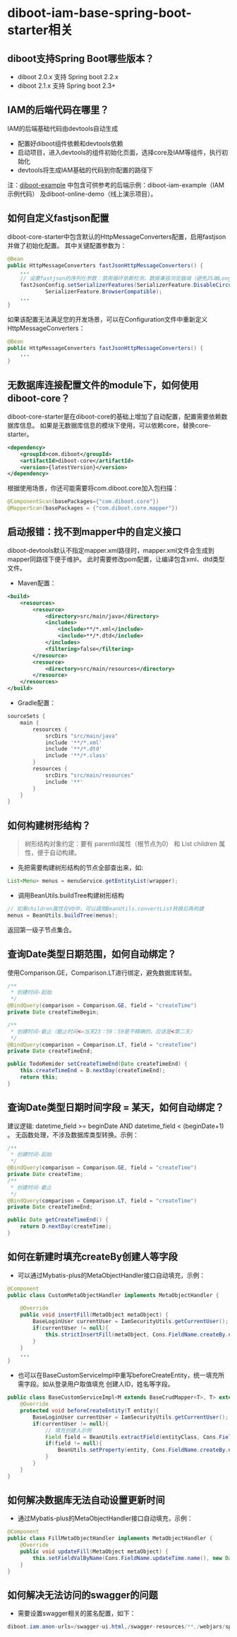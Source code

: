 # diboot-iam-base-spring-boot-starter相关

## diboot支持Spring Boot哪些版本？
* diboot 2.0.x 支持 Spring boot 2.2.x
* diboot 2.1.x 支持 Spring boot 2.3+

## IAM的后端代码在哪里？
IAM的后端基础代码由devtools自动生成
* 配置好diboot组件依赖和devtools依赖
* 启动项目，进入devtools的组件初始化页面，选择core及IAM等组件，执行初始化
* devtools将生成IAM基础的代码到你配置的路径下

注：[diboot-example](https://github.com/dibo-software/diboot-example) 中包含可供参考的后端示例：diboot-iam-example（IAM示例代码）
及diboot-online-demo（线上演示项目）。

## 如何自定义fastjson配置
diboot-core-starter中包含默认的HttpMessageConverters配置，启用fastjson并做了初始化配置。
其中关键配置参数为：
~~~java
@Bean
public HttpMessageConverters fastJsonHttpMessageConverters() {
    ...
    // 设置fastjson的序列化参数：禁用循环依赖检测，数据兼容浏览器端（避免JS端Long精度丢失问题）
    fastJsonConfig.setSerializerFeatures(SerializerFeature.DisableCircularReferenceDetect,
            SerializerFeature.BrowserCompatible);
    ...
}
~~~
如果该配置无法满足您的开发场景，可以在Configuration文件中重新定义HttpMessageConverters：
~~~java
@Bean
public HttpMessageConverters fastJsonHttpMessageConverters() {
    ...
}
~~~

## 无数据库连接配置文件的module下，如何使用diboot-core？
diboot-core-starter是在diboot-core的基础上增加了自动配置，配置需要依赖数据库信息。
如果是无数据库信息的模块下使用，可以依赖core，替换core-starter。
~~~xml
<dependency>
    <groupId>com.diboot</groupId>
    <artifactId>diboot-core</artifactId>
    <version>{latestVersion}</version>
</dependency>
~~~
根据使用场景，你还可能需要将com.diboot.core加入包扫描：
~~~java
@ComponentScan(basePackages={"com.diboot.core"})
@MapperScan(basePackages = {"com.diboot.core.mapper"})
~~~

## 启动报错：找不到mapper中的自定义接口
diboot-devtools默认不指定mapper.xml路径时，mapper.xml文件会生成到mapper同路径下便于维护。
此时需要修改pom配置，让编译包含xml、dtd类型文件。
* Maven配置：
~~~xml
<build>
    <resources>
        <resource>
            <directory>src/main/java</directory>
            <includes>
                <include>**/*.xml</include>
                <include>**/*.dtd</include>
            </includes>
            <filtering>false</filtering>
        </resource>
        <resource>
            <directory>src/main/resources</directory>
        </resource>
    </resources>
</build>
~~~
* Gradle配置：
```groovy
sourceSets {
    main {
        resources {
            srcDirs "src/main/java"
            include '**/*.xml'
            include '**/*.dtd'
            include '**/*.class'
        }
        resources {
            srcDirs "src/main/resources"
            include '**'
        }
    }
}
```

## 如何构建树形结构？
> 树形结构对象约定：要有 parentId属性（根节点为0） 和 List children 属性，便于自动构建。
* 先把需要构建树形结构的节点全部查出来，如:
~~~java
List<Menu> menus = menuService.getEntityList(wrapper);
~~~
* 调用BeanUtils.buildTree构建树形结构
~~~java
// 如果children属性在VO中，可以调用BeanUtils.convertList转换后再构建
menus = BeanUtils.buildTree(menus);
~~~
返回第一级子节点集合。

## 查询Date类型日期范围，如何自动绑定？
使用Comparison.GE，Comparison.LT进行绑定，避免数据库转型。
~~~java
/**
 * 创建时间-起始
 */
@BindQuery(comparison = Comparison.GE, field = "createTime")
private Date createTimeBegin;

/**
 * 创建时间-截止（截止时间<=当天23：59：59是不精确的，应该是<第二天）
 */
@BindQuery(comparison = Comparison.LT, field = "createTime")
private Date createTimeEnd;

public TodoRemider setCreateTimeEnd(Date createTimeEnd) {
    this.createTimeEnd = D.nextDay(createTimeEnd);
    return this;
}
~~~

## 查询Date类型日期时间字段 = 某天，如何自动绑定？
建议逻辑: datetime_field >= beginDate AND datetime_field < (beginDate+1) 。
无函数处理，不涉及数据库类型转换。示例：
~~~java
/**
 * 创建时间-起始
 */
@BindQuery(comparison = Comparison.GE, field = "createTime")
private Date createTime;
/**
 * 创建时间-截止
 */
@BindQuery(comparison = Comparison.LT, field = "createTime")
private Date createTimeEnd;

public Date getCreateTimeEnd() {
    return D.nextDay(createTime);
}
~~~

## 如何在新建时填充createBy创建人等字段
* 可以通过Mybatis-plus的MetaObjectHandler接口自动填充，示例：
~~~java 
@Component
public class CustomMetaObjectHandler implements MetaObjectHandler {
    
    @Override
    public void insertFill(MetaObject metaObject) {
        BaseLoginUser currentUser = IamSecurityUtils.getCurrentUser();
        if(currentUser != null){
            this.strictInsertFill(metaObject, Cons.FieldName.createBy.name(), Long.class, currentUser.getId());
        }
    }
    ...
}
~~~

* 也可以在BaseCustomServiceImpl中重写beforeCreateEntity，统一填充所需字段。如从登录用户取值填充 创建人ID，姓名等字段。
~~~java
public class BaseCustomServiceImpl<M extends BaseCrudMapper<T>, T> extends BaseServiceImpl<M, T> implements BaseCustomService<T> {
    @Override
    protected void beforeCreateEntity(T entity){
        BaseLoginUser currentUser = IamSecurityUtils.getCurrentUser();
        if(currentUser != null){
            // 填充创建人示例
            Field field = BeanUtils.extractField(entityClass, Cons.FieldName.createBy.name());
            if(field != null){
                BeanUtils.setProperty(entity, Cons.FieldName.createBy.name(), currentUser.getId());
            }
        }
    }
}
~~~
## 如何解决数据库无法自动设置更新时间
* 通过Mybatis-plus的MetaObjectHandler接口自动填充，示例：
~~~java 
@Component
public class FillMetaObjectHandler implements MetaObjectHandler {
    @Override
    public void updateFill(MetaObject metaObject) {
        this.setFieldValByName(Cons.FieldName.updateTime.name(), new Date(), metaObject);
    }
}
~~~
## 如何解决无法访问的swagger的问题
* 需要设置swagger相关的匿名配置，如下：
~~~java 
diboot.iam.anon-urls=/swagger-ui.html,/swagger-resources/**,/webjars/springfox-swagger-ui/**,/v2/api-docs/**
~~~



